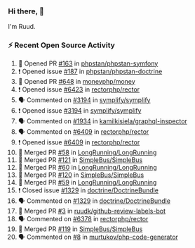 ### Hi there, 👋

I'm Ruud.
 
### :zap: Recent Open Source Activity

<!--START_SECTION:activity-->
1. 💪 Opened PR [#163](https://github.com/phpstan/phpstan-symfony/pull/163) in [phpstan/phpstan-symfony](https://github.com/phpstan/phpstan-symfony)
2. ❗️ Opened issue [#187](https://github.com/phpstan/phpstan-doctrine/issues/187) in [phpstan/phpstan-doctrine](https://github.com/phpstan/phpstan-doctrine)
3. 💪 Opened PR [#648](https://github.com/moneyphp/money/pull/648) in [moneyphp/money](https://github.com/moneyphp/money)
4. ❗️ Opened issue [#6423](https://github.com/rectorphp/rector/issues/6423) in [rectorphp/rector](https://github.com/rectorphp/rector)
5. 🗣 Commented on [#3194](https://github.com/symplify/symplify/issues/3194) in [symplify/symplify](https://github.com/symplify/symplify)
6. ❗️ Opened issue [#3194](https://github.com/symplify/symplify/issues/3194) in [symplify/symplify](https://github.com/symplify/symplify)
7. 🗣 Commented on [#1934](https://github.com/kamilkisiela/graphql-inspector/issues/1934) in [kamilkisiela/graphql-inspector](https://github.com/kamilkisiela/graphql-inspector)
8. 🗣 Commented on [#6409](https://github.com/rectorphp/rector/issues/6409) in [rectorphp/rector](https://github.com/rectorphp/rector)
9. ❗️ Opened issue [#6409](https://github.com/rectorphp/rector/issues/6409) in [rectorphp/rector](https://github.com/rectorphp/rector)
10. 🎉 Merged PR [#58](https://github.com/LongRunning/LongRunning/pull/58) in [LongRunning/LongRunning](https://github.com/LongRunning/LongRunning)
11. 🎉 Merged PR [#121](https://github.com/SimpleBus/SimpleBus/pull/121) in [SimpleBus/SimpleBus](https://github.com/SimpleBus/SimpleBus)
12. 🎉 Merged PR [#60](https://github.com/LongRunning/LongRunning/pull/60) in [LongRunning/LongRunning](https://github.com/LongRunning/LongRunning)
13. 🎉 Merged PR [#120](https://github.com/SimpleBus/SimpleBus/pull/120) in [SimpleBus/SimpleBus](https://github.com/SimpleBus/SimpleBus)
14. 🎉 Merged PR [#59](https://github.com/LongRunning/LongRunning/pull/59) in [LongRunning/LongRunning](https://github.com/LongRunning/LongRunning)
15. ❗️ Closed issue [#1329](https://github.com/doctrine/DoctrineBundle/issues/1329) in [doctrine/DoctrineBundle](https://github.com/doctrine/DoctrineBundle)
16. 🗣 Commented on [#1329](https://github.com/doctrine/DoctrineBundle/issues/1329) in [doctrine/DoctrineBundle](https://github.com/doctrine/DoctrineBundle)
17. 🎉 Merged PR [#3](https://github.com/ruudk/github-review-labels-bot/pull/3) in [ruudk/github-review-labels-bot](https://github.com/ruudk/github-review-labels-bot)
18. 🗣 Commented on [#6378](https://github.com/rectorphp/rector/issues/6378) in [rectorphp/rector](https://github.com/rectorphp/rector)
19. 🎉 Merged PR [#119](https://github.com/SimpleBus/SimpleBus/pull/119) in [SimpleBus/SimpleBus](https://github.com/SimpleBus/SimpleBus)
20. 🗣 Commented on [#8](https://github.com/murtukov/php-code-generator/issues/8) in [murtukov/php-code-generator](https://github.com/murtukov/php-code-generator)
<!--END_SECTION:activity-->
